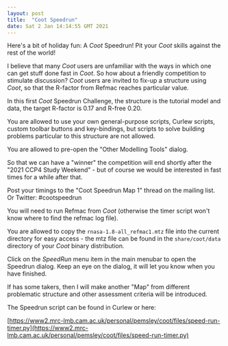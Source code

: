 ```yaml
---
layout: post
title:  "Coot Speedrun"
date: Sat 2 Jan 14:14:55 GMT 2021
---
```


Here's a bit of holiday fun: A _Coot_ Speedrun!  Pit your _Coot_ skills
against the rest of the world!

I believe that many _Coot_ users are unfamiliar with the ways in which
one can get stuff done fast in _Coot_. So how about a friendly
competition to stimulate discussion? _Coot_ users are invited to fix-up a
structure using _Coot_, so that the R-factor from Refmac reaches
particular value.

In this first _Coot_ Speedrun Challenge, the structure is the tutorial
model and data, the target R-factor is 0.17 and R-free 0.20.

You are allowed to use your own general-purpose scripts, Curlew
scripts, custom toolbar buttons and key-bindings, but scripts to solve
building problems particular to this structure are not allowed.

You are allowed to pre-open the "Other Modelling Tools" dialog.

So that we can have a "winner" the competition will end shortly
after the "2021 CCP4 Study Weekend" - but of course we would be
interested in fast times for a while after that.

Post your timings to the "Coot Speedrun Map 1" thread on the mailing
list.  Or Twitter: #cootspeedrun

You will need to run Refmac from _Coot_ (otherwise the timer script
won't know where to find the refmac log file).

You are allowed to copy the `rnasa-1.8-all_refmac1.mtz` file into the
current directory for easy access - the mtz file can be found in the
`share/coot/data` directory of your _Coot_ binary distribution.

Click on the *SpeedRun* menu item in the main menubar to open the
Speedrun dialog. Keep an eye on the dialog, it will let you know when
you have finished.

If has some takers, then I will make another "Map" from different
problematic structure and other assessment criteria will be
introduced. 

The Speedrun script can be found in Curlew or here:

[https://www2.mrc-lmb.cam.ac.uk/personal/pemsley/coot/files/speed-run-timer.py](https://www2.mrc-lmb.cam.ac.uk/personal/pemsley/coot/files/speed-run-timer.py)

